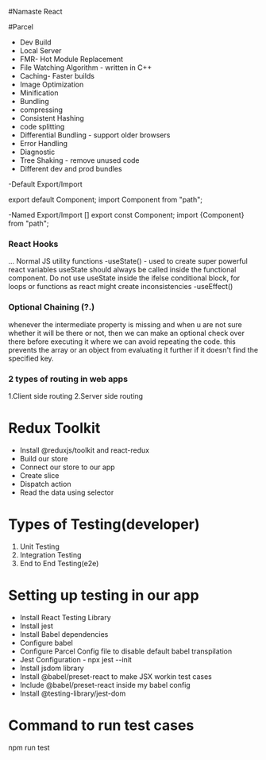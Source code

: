 #Namaste React

#Parcel
- Dev Build
- Local Server
- FMR- Hot Module Replacement
- File Watching Algorithm - written in C++
- Caching- Faster builds
- Image Optimization
- Minification
- Bundling
- compressing
- Consistent Hashing
- code splitting
- Differential Bundling - support older browsers
- Error Handling
- Diagnostic
- Tree Shaking - remove unused code
- Different dev and prod bundles


-Default Export/Import

export default Component;
import Component from "path";

-Named Export/Import 
[]
export const Component;
import {Component} from "path";

### React Hooks
...
Normal JS utility functions
-useState() - used to create super powerful react variables
    useState should always be called inside the functional component.
    Do not use useState inside the ifelse conditional block, for loops or functions as react might create inconsistencies 
-useEffect()

### Optional Chaining (?.)

whenever the intermediate property is missing and when u are not sure whether it will be there or not, then we can make an optional check over there before executing it where we can avoid repeating the code.
this prevents the array or an object from evaluating it further if it doesn't find the specified key.

### 2 types of routing in web apps

1.Client side routing
2.Server side routing



# Redux Toolkit
- Install @reduxjs/toolkit and react-redux
- Build our store
- Connect our store to our app
- Create slice
- Dispatch action
- Read the data using selector



# Types of Testing(developer)
1. Unit Testing
2. Integration Testing 
3. End to End Testing(e2e)

# Setting up testing in our app
- Install React Testing Library
- Install jest
- Install Babel dependencies
- Configure babel
- Configure Parcel Config file to disable default babel transpilation
- Jest Configuration - npx jest --init
- Install jsdom library
- Install @babel/preset-react to make JSX workin test cases 
- Include @babel/preset-react inside my babel config
- Install @testing-library/jest-dom

# Command to run test cases

npm run test